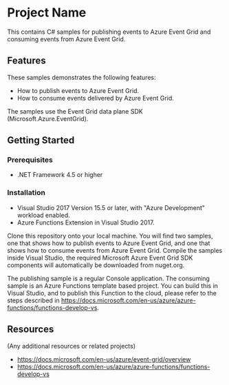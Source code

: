 # Project Name

This contains C# samples for publishing events to Azure Event Grid and consuming events from Azure Event Grid.

## Features

These samples demonstrates the following features:

* How to publish events to Azure Event Grid.
* How to consume events delivered by Azure Event Grid.

The samples use the Event Grid data plane SDK (Microsoft.Azure.EventGrid).

## Getting Started

### Prerequisites

- .NET Framework 4.5 or higher

### Installation

- Visual Studio 2017 Version 15.5 or later, with "Azure Development" workload enabled.
- Azure Functions Extension in Visual Studio 2017.

 Clone this repository onto your local machine. You will find two samples, one that shows how to publish events to Azure Event Grid, and one that shows how to consume events from Azure Event Grid. Compile the samples inside Visual Studio, the required Microsoft Azure Event Grid SDK components will automatically be downloaded from nuget.org.

 The publishing sample is a regular Console application. The consuming sample is an Azure Functions template based project. You can build this in Visual Studio, and to publish this Function to the cloud, please refer to the steps described in https://docs.microsoft.com/en-us/azure/azure-functions/functions-develop-vs.


## Resources

(Any additional resources or related projects)

- https://docs.microsoft.com/en-us/azure/event-grid/overview
- https://docs.microsoft.com/en-us/azure/azure-functions/functions-develop-vs
